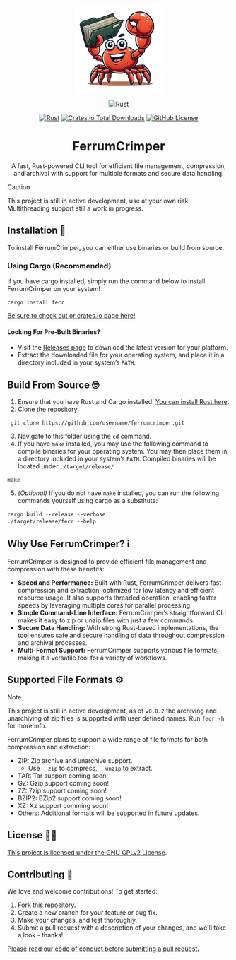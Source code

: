 <div align="center">

<img src="./docs/assets/ferris.png" width="200px" align="center">

![Rust](https://img.shields.io/badge/rust-%23000000.svg?style=for-the-badge&logo=rust&logoColor=white)

[![Rust](https://github.com/rockenman1234/FerrumCrimper/actions/workflows/rust.yml/badge.svg)](https://github.com/rockenman1234/FerrumCrimper/actions/workflows/rust.yml)
[![Crates.io Total Downloads](https://img.shields.io/crates/d/fecr)](https://crates.io/crates/fecr)
[![GitHub License](https://img.shields.io/github/license/rockenman1234/ferrumcrimper)](https://github.com/rockenman1234/FerrumCrimper/blob/main/LICENSE.txt)


# FerrumCrimper
A fast, Rust-powered CLI tool for efficient file management, compression, and archival with support for multiple formats and secure data handling.

</div>

> [!CAUTION]
> This project is still in active development, use at your own risk! Multithreading support still a work in progress.

## Installation 🦾

To install FerrumCrimper, you can either use binaries or build from source.

### Using Cargo (Recommended)
If you have cargo installed, simply run the command below to install FerrumCrimper on your system!
```
cargo install fecr
```
[Be sure to check out or crates.io page here!](https://crates.io/crates/fecr)

#### Looking For Pre-Built Binaries?
- Visit the [Releases page](https://github.com/rockenman1234/ferrumcrimper/releases) to download the latest version for your platform.
- Extract the downloaded file for your operating system, and place it in a directory included in your system’s `PATH`.

## Build From Source 🤓
1. Ensure that you have Rust and Cargo installed. [You can install Rust here](https://www.rust-lang.org/).
2. Clone the repository:
  ```
   git clone https://github.com/username/ferrumcrimper.git
  ```
3. Navigate to this folder using the `cd` command.
4. If you have `make` installed, you may use the following command to compile binaries for your operating system. You may then
place them in a directory included in your system’s `PATH`. Compiled binaries will be located under `./target/release/`
  ```
  make
  ```
5. *(Optional)* If you do not have `make` installed, you can run the following commands yourself using cargo as a substitute:
  ```
  cargo build --release --verbose
  ./target/release/fecr --help
  ```

## Why Use FerrumCrimper? ℹ️

FerrumCrimper is designed to provide efficient file management and compression with these benefits:

- __Speed and Performance:__ Built with Rust, FerrumCrimper delivers fast compression and extraction, optimized for low latency and efficient resource usage. It also supports threaded operation, enabling faster speeds by leveraging multiple cores for parallel processing.
- __Simple Command-Line Interface:__ FerrumCrimper’s straightforward CLI makes it easy to zip or unzip files with just a few commands.
- __Secure Data Handling:__ With strong Rust-based implementations, the tool ensures safe and secure handling of data throughout compression and archival processes.
- __Multi-Format Support:__ FerrumCrimper supports various file formats, making it a versatile tool for a variety of workflows.

## Supported File Formats ⚙️
> [!NOTE]
> This project is still in active development, as of `v0.0.2` the archiving and unarchiving of zip files is suppprted with user defined names.
> Run `fecr -h` for more info.

FerrumCrimper plans to support a wide range of file formats for both compression and extraction:

- ZIP: Zip archive and unarchive support.
  - Use `--zip` to compress, `--unzip` to extract.
- TAR: Tar support coming soon!
- GZ: Gzip support coming soon!
- 7Z: 7zip support coming soon!
- BZIP2: BZip2 support coming soon!
- XZ: Xz support comming soon!
- Others: Additional formats will be supported in future updates.

## License 👨‍⚖️

[This project is licensed under the GNU GPLv2 License](https://github.com/rockenman1234/FerrumCrimper/blob/main/LICENSE.txt). 

## Contributing 🫶
We love and welcome contributions! To get started:
1. Fork this repository.
2. Create a new branch for your feature or bug fix.
3. Make your changes, and test thoroughly.
4. Submit a pull request with a description of your changes, and we'll take a look - thanks!

[Please read our code of conduct before submitting a pull request.](https://github.com/rockenman1234/FerrumCrimper/blob/main/CODE_OF_CONDUCT.md)
